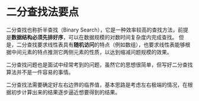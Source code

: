 # 二分查找法要点

二分查找也称折半查找（Binary Search），它是一种效率较高的查找方法，前提是**数据结构必须先排好序**，可以在数据规模的对数时间复杂度内完成查找。
但是，二分查找要求线性表具有**随机访问**的特点（例如数组），也要求线性表能够根据中间元素的特点推测它两侧元素的性质，以达到缩减问题规模的效果。

二分查找问题也是面试中经常考到的问题，虽然它的思想很简单，但写好二分查找算法并不是一件容易的事情。

二分查找法需要确定好左右边界的临界值，基本思路是考虑左右极端的情况，在根据初步计算出来的结果逐步逼近想要得到的结果。